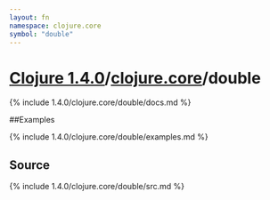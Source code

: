 ```yaml
---
layout: fn
namespace: clojure.core
symbol: "double"
---
```


# [Clojure 1.4.0](../../)/[clojure.core](../)/double

{% include 1.4.0/clojure.core/double/docs.md %}

##Examples

{% include 1.4.0/clojure.core/double/examples.md %}
## Source
{% include 1.4.0/clojure.core/double/src.md %}

